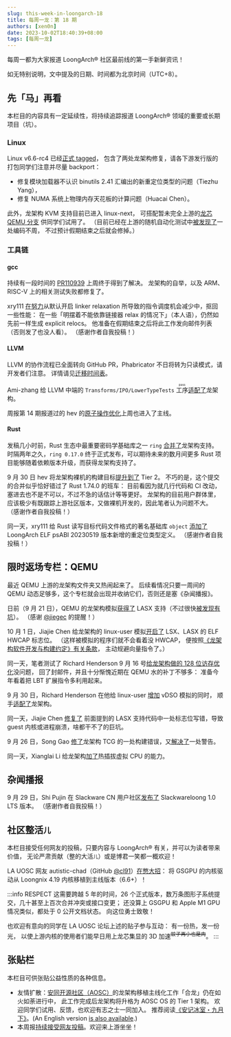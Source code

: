 ```yaml
---
slug: this-week-in-loongarch-18
title: 每周一龙：第 18 期
authors: [xen0n]
date: 2023-10-02T18:40:39+08:00
tags: [每周一龙]
---
```


每周一都为大家报道 LoongArch&reg; 社区最前线的第一手新鲜资讯！

<!-- truncate -->

如无特别说明，文中提及的日期、时间都为北京时间（UTC+8）。

## 先「马」再看

本栏目的内容具有一定延续性，将持续追踪报道 LoongArch&reg; 领域的重要或长期项目（坑）。

### Linux

Linux v6.6-rc4 已经[正式 tagged](https://lore.kernel.org/lkml/CAHk-=wia2-4DRvD-aXz70AV64yrt+Vr50MxHiDunZ71dHATv-Q@mail.gmail.com/)，
包含了两处龙架构修复，请各下游发行版的打包同学们注意并尽量 backport：

* 修复模块加载器不认识 binutils 2.41 汇编出的新重定位类型的问题（Tiezhu Yang），
* 修复 NUMA 系统上物理内存天花板的计算问题（Huacai Chen）。

此外，龙架构 KVM 支持目前已进入 linux-next，
可搭配暂未完全上游的[龙芯 QEMU 分支](https://github.com/loongson/qemu/tree/kvm-loongarch)
供同学们试用了。
（目前已经在上游的随机自动化测试中[被发现了](https://lore.kernel.org/loongarch/d5ba4268-eef0-46be-8314-fccad55f41e2@infradead.org/)一处编码不周，
不过预计假期结束之后就会修掉。）

### 工具链

#### gcc

持续有一段时间的 [PR110939](https://gcc.gnu.org/bugzilla/show_bug.cgi?id=110939)
上周终于得到了解决。
龙架构的自举，以及 ARM、RISC-V 上的相关测试失败都修复了。

xry111 [在努力](https://github.com/xry111/gcc/commits/xry111/explicit-relocs-auto)从默认开启
linker relaxation 所导致的指令调度机会减少中，抠回一些性能：
在一些「明摆着不能依靠链接器 relax 的情况下」（本人语），仍然如先前一样生成
explicit relocs。
他准备在假期结束之后将此工作发向邮件列表（否则发了也没人看）。
（感谢作者自我投稿！）

#### LLVM

LLVM 的协作流程已全面转向 GitHub PR，Phabricator 不日将转为只读模式，请开发者们注意。
详情请见[迁移时间表](https://discourse.llvm.org/t/update-on-github-pull-requests/71540)。

Ami-zhang 给 LLVM 中端的 `Transforms/IPO/LowerTypeTests` <ruby>工序<rt>pass</rt></ruby>[适配了](https://github.com/llvm/llvm-project/pull/67312)龙架构。

周报第 14 期报道过的 hev 的[原子操作优化](https://reviews.llvm.org/D159252)上周也进入了主线。

#### Rust

发稿几小时前，Rust 生态中最重要密码学基础库之一 `ring`
[合并了](https://github.com/briansmith/ring/pull/1632)龙架构支持。
时隔两年之久，`ring 0.17.0` 终于正式发布，可以期待未来的数月间更多 Rust
项目能够随着依赖版本升级，而获得龙架构支持了。

9 月 30 日 hev 将龙架构裸机的构建目标[提升到了](https://github.com/rust-lang/rust/pull/115368)
Tier 2。
不巧的是，这个提交的合并似乎恰好错过了 Rust 1.74.0 的班车：
目前看因为就几行代码和 CI 改动，塞进去也不是不可以，不过不急的话估计等等更好。
龙架构的目前用户群体里，应该极少有既跟踪上游社区版本，又做裸机开发的，因此笔者认为问题不大。
（感谢作者自我投稿！）

同一天，xry111 给 Rust 读写目标代码文件格式的著名基础库 `object`
[添加了](https://github.com/gimli-rs/object/pull/578) LoongArch ELF psABI
20230519 版本新增的重定位类型定义。
（感谢作者自我投稿！）

## 限时返场专栏：QEMU

最近 QEMU 上游的龙架构文件夹又热闹起来了。
后续看情况只要一周间的 QEMU 动态足够多，这个专栏就会出现并收纳它们，否则还是塞《杂闻播报》。

日前（9 月 21 日），QEMU 的龙架构模拟[获得了](https://gitlab.com/qemu-project/qemu/-/commit/55394dcbec8f0c29c30e792c102a0edd50a52bf4)
LASX 支持（不过很快[被发现有坑](https://gitlab.com/qemu-project/qemu/-/issues/1907)）。
（感谢 [@jiegec](https://github.com/jiegec) 的提醒！）

10 月 1 日，Jiajie Chen 给龙架构的 linux-user 模拟[开启了](https://patchwork.kernel.org/project/qemu-devel/patch/20231001085315.1692667-1-c@jia.je/)
LSX、LASX 的 ELF HWCAP 标志位。
（这样被模拟的程序们就不会看着没 HWCAP，
便按照[《龙架构软件开发与构建约定》有关条款](https://github.com/loongson/la-softdev-convention/blob/2975b325e1d31c8b52d75f9948d627343c5a454c/la-softdev-convention.adoc#91-kernel-development)，
主动规避向量指令了。）

同一天，笔者测试了 Richard Henderson 9 月 16 号[给龙架构做的 128 位访存优化](https://patchwork.kernel.org/project/qemu-devel/list/?series=784972)没问题，
回了封邮件，并且十分惭愧近期在 QEMU 水的补丁不够多：
准备今年看着把 LBT 扩展指令多利用起来。

9 月 30 日，Richard Henderson 在他给 linux-user [增加](https://patchwork.kernel.org/project/qemu-devel/list/?series=788954)
vDSO 模拟的同时，
顺手[适配了](https://patchwork.kernel.org/project/qemu-devel/patch/20230930021529.987950-16-richard.henderson@linaro.org/)龙架构。

同一天，Jiajie Chen [修复了](https://patchwork.kernel.org/project/qemu-devel/patch/20230930112837.1871691-1-c@jia.je/)
前面提到的 LASX 支持代码中一处标志位写错，导致 guest 内核或进程崩溃，啥都干不了的巨坑。

9 月 26 日，Song Gao [修了](https://patchwork.kernel.org/project/qemu-devel/patch/20230926075819.3602537-1-gaosong@loongson.cn/)龙架构
TCG 的一处构建错误，又[解决了](https://patchwork.kernel.org/project/qemu-devel/patch/20230926071253.3601021-1-gaosong@loongson.cn/)一处警告。

同一天，Xianglai Li 给龙架构[加了](https://patchwork.kernel.org/project/qemu-devel/list/?series=787587)热插拔虚拟 CPU 的能力。

## 杂闻播报

9 月 29 日，Shi Pujin 在 Slackware CN 用户社区[发布了](http://slackwarecn.github.io/2023/09/29/Slackwareloong1.0%E5%8F%91%E5%B8%83%EF%BC%81/)
Slackwareloong 1.0 LTS 版本。
（感谢作者自我投稿！）


## 社区整活<small>儿</small>

本栏目接受任何网友的投稿，只要内容与 LoongArch&reg; 有关，并可以为读者带来价值，
无论严肃贡献（整的大活<small>儿</small>）或是博君一笑都一概欢迎！

LA UOSC 网友 autistic-chad（GitHub [@cl91](https://github.com/cl91)）[在憋大招](https://bbs.loongarch.org/d/303-gsgpu)：
将 GSGPU 的内核驱动从 Loongnix 4.19 内核移植到主线版本（6.6+）！

:::info RESPECT
这需要跨越 5 年的时间，26 个正式版本，数万条图形子系统提交，几十甚至上百次合并冲突或接口变更；
还没算上 GSGPU 和 Apple M1 GPU 情况类似，都处于 0 公开文档状态。
向这位勇士致敬！

也欢迎有意向的同学在 LA UOSC 论坛上述的贴子参与互动：
有一份热，发一份光，
以使上游内核的使用者们能早日用上龙芯集显的 3D 加速<sup>~~蚊子再小也是肉~~</sup>。
:::

## 张贴栏

本栏目可供张贴公益性质的各种信息。

* 友情扩散：[安同开源社区（AOSC）](https://aosc.io)的龙架构移植主线化工作「合龙」仍在如火如荼进行中，
  此工作完成后龙架构将升格为 AOSC OS 的 Tier 1 架构。
  欢迎同学们试用、反馈，也欢迎有志之士一同加入。
  推荐阅读[《安记冰室・九月下》](https://github.com/AOSC-Dev/newsroom/blob/bfa12c12b1f819adab0fa568e906e682e0fbc244/coffee-break/20230922/zh_CN.md)。(An
  English version [is also available](https://github.com/AOSC-Dev/newsroom/blob/bfa12c12b1f819adab0fa568e906e682e0fbc244/coffee-break/20230922/en.md).)
* 本周报[持续接受网友投稿][call-for-submissions]。欢迎来上游坐坐！

[call-for-submissions]: https://github.com/loongson-community/areweloongyet/issues/16
